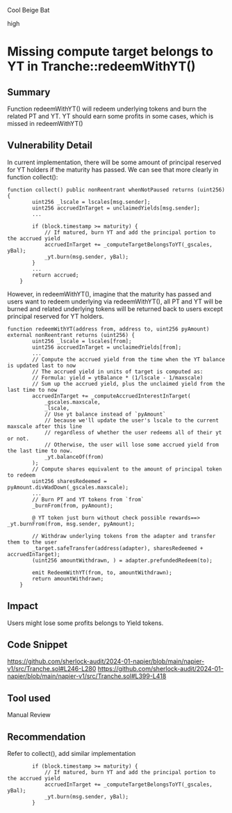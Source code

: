 Cool Beige Bat

high

# Missing compute target belongs to YT in Tranche::redeemWithYT()

## Summary
Function redeemWithYT() will redeem underlying tokens and burn the related PT and YT. YT should earn some profits in some cases, which is missed in redeemWithYT()

## Vulnerability Detail
In current implementation, there will be some amount of principal reserved for YT holders if the maturity has passed. We can see that more clearly in function collect():
```solidity
function collect() public nonReentrant whenNotPaused returns (uint256) {
        uint256 _lscale = lscales[msg.sender];
        uint256 accruedInTarget = unclaimedYields[msg.sender];
        ...

        if (block.timestamp >= maturity) {
            // If matured, burn YT and add the principal portion to the accrued yield
            accruedInTarget += _computeTargetBelongsToYT(_gscales, yBal);
            _yt.burn(msg.sender, yBal);
        }
        ...
        return accrued;
    }
```

However, in redeemWithYT(), imagine that the maturity has passed and users want to redeem underlying via redeemWithYT(), all PT and YT will be burned and related underlying tokens will be returned back to users except principal reserved for YT holders.
```solidity
function redeemWithYT(address from, address to, uint256 pyAmount) external nonReentrant returns (uint256) {
        uint256 _lscale = lscales[from];
        uint256 accruedInTarget = unclaimedYields[from];
        ...
        // Compute the accrued yield from the time when the YT balance is updated last to now
        // The accrued yield in units of target is computed as:
        // Formula: yield = ytBalance * (1/lscale - 1/maxscale)
        // Sum up the accrued yield, plus the unclaimed yield from the last time to now
        accruedInTarget += _computeAccruedInterestInTarget(
            _gscales.maxscale,
            _lscale,
            // Use yt balance instead of `pyAmount`
            // because we'll update the user's lscale to the current maxscale after this line
            // regardless of whether the user redeems all of their yt or not.
            // Otherwise, the user will lose some accrued yield from the last time to now.
            _yt.balanceOf(from)
        );
        // Compute shares equivalent to the amount of principal token to redeem
        uint256 sharesRedeemed = pyAmount.divWadDown(_gscales.maxscale);
        ...
        // Burn PT and YT tokens from `from`
        _burnFrom(from, pyAmount);
        
        @ YT token just burn without check possible rewards==> _yt.burnFrom(from, msg.sender, pyAmount);

        // Withdraw underlying tokens from the adapter and transfer them to the user
        _target.safeTransfer(address(adapter), sharesRedeemed + accruedInTarget);
        (uint256 amountWithdrawn, ) = adapter.prefundedRedeem(to);

        emit RedeemWithYT(from, to, amountWithdrawn);
        return amountWithdrawn;
    }

```
 

## Impact
Users might lose some profits belongs to Yield tokens.

## Code Snippet
https://github.com/sherlock-audit/2024-01-napier/blob/main/napier-v1/src/Tranche.sol#L246-L280
https://github.com/sherlock-audit/2024-01-napier/blob/main/napier-v1/src/Tranche.sol#L399-L418

## Tool used
Manual Review

## Recommendation
Refer to collect(), add similar implementation
```solidity
        if (block.timestamp >= maturity) {
            // If matured, burn YT and add the principal portion to the accrued yield
            accruedInTarget += _computeTargetBelongsToYT(_gscales, yBal);
            _yt.burn(msg.sender, yBal);
        }
```